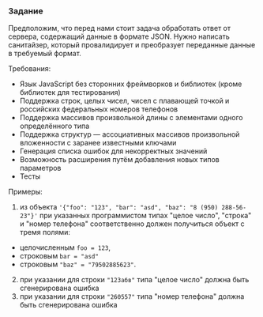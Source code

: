 
### Задание
Предположим, что перед нами стоит задача обработать ответ от сервера,
 содержащий данные в формате JSON. Нужно написать санитайзер,
 который провалидирует и преобразует переданные данные в требуемый формат.

 Требования:
 * Язык JavaScript без сторонних фреймворков и библиотек (кроме библиотек для тестирования)
 * Поддержка строк, целых чисел, чисел с плавающей точкой и российских федеральных номеров телефонов
 * Поддержка массивов произвольной длины с элементами одного определённого типа
 * Поддержка структур — ассоциативных массивов произвольной вложенности с заранее известными ключами
 * Генерация списка ошибок для некорректных значений
 * Возможность расширения путём добавления новых типов параметров
 * Тесты

 Примеры:
 1) из объекта `'{"foo": "123", "bar": "asd", "baz": "8 (950) 288-56-23"}'`
 при указанных программистом типах "целое число", "строка" и "номер телефона"
 соответственно должен получиться объект с тремя полями:
 - целочисленным `foo = 123`,
 - строковым `bar = "asd"`
 - строковым `"baz" = "79502885623"`.
 2) при указании для строки `"123абв"` типа "целое число" должна быть сгенерирована ошибка
 3) при указании для строки `"260557"` типа "номер телефона" должна быть сгенерирована ошибка